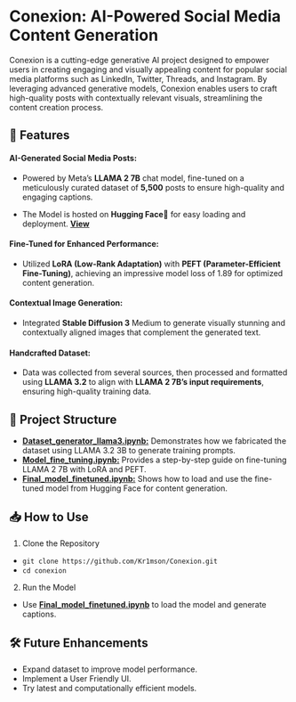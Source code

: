 
# Conexion: AI-Powered Social Media Content Generation

Conexion is a cutting-edge generative AI project designed to empower users in creating engaging and visually appealing content for popular social media platforms such as LinkedIn, Twitter, Threads, and Instagram. By leveraging advanced generative models, Conexion enables users to craft high-quality posts with contextually relevant visuals, streamlining the content creation process.

## 🚀 Features

#### **AI-Generated Social Media Posts:**
- Powered by Meta’s **LLAMA 2 7B** chat model, fine-tuned on a meticulously curated dataset of **5,500** posts to ensure high-quality and engaging captions.

- The Model is hosted on **Hugging Face🤗** for easy loading and deployment. [**View**](https://huggingface.co/krimson1/Llama2-7b-chat-hf-linkedin)
#### **Fine-Tuned for Enhanced Performance:**
- Utilized **LoRA (Low-Rank Adaptation)** with **PEFT (Parameter-Efficient Fine-Tuning)**, achieving an impressive model loss of 1.89 for optimized content generation.
#### **Contextual Image Generation:**
- Integrated **Stable Diffusion 3** Medium to generate visually stunning and contextually aligned images that complement the generated text.
#### **Handcrafted Dataset:**
- Data was collected from several sources, then processed and formatted using **LLAMA 3.2** to align with **LLAMA 2 7B’s input requirements**, ensuring high-quality training data.

## 📂 Project Structure
- [**Dataset_generator_llama3.ipynb:**](https://github.com/Kr1mson/Conexion/blob/main/Dataset_generator_llama3.ipynb) Demonstrates how we fabricated the dataset using LLAMA 3.2 3B to generate training prompts.
- [**Model_fine_tuning.ipynb:**](https://github.com/Kr1mson/Conexion/blob/main/Model_fine_tuning.ipynb) Provides a step-by-step guide on fine-tuning LLAMA 2 7B with LoRA and PEFT.
- [**Final_model_finetuned.ipynb:**](https://github.com/Kr1mson/Conexion/blob/main/Model_fine_tuning.ipynb) Shows how to load and use the fine-tuned model from Hugging Face for content generation.
## 📥 How to Use
1. Clone the Repository
- ```git clone https://github.com/Kr1mson/Conexion.git```   
- ```cd conexion```
2. Run the Model
- Use [**Final_model_finetuned.ipynb**](https://github.com/Kr1mson/Conexion/blob/main/Model_fine_tuning.ipynb) to load the model and generate captions.
## 🛠️ Future Enhancements
- Expand dataset to improve model performance.
- Implement a User Friendly UI. 
- Try latest and computationally efficient models.

